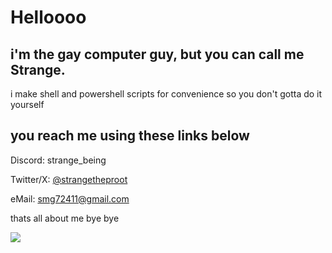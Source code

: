 # Helloooo
## i'm the gay computer guy, but you can call me Strange.
i make shell and powershell scripts for convenience so you don't gotta do it yourself  

## you reach me using these links below

Discord: strange_being

Twitter/X: [@strangetheproot](https://twitter.com/strangetheproot)

eMail: smg72411@gmail.com



thats all about me bye bye



<img src=https://raw.githubusercontent.com/strangetheproot/practical-shell-files/main/assets/dance.gif>


